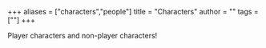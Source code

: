 +++
aliases = ["characters","people"]
title = "Characters"
author = ""
tags = [""]
+++

Player characters and non-player characters!